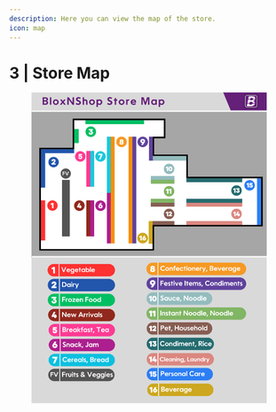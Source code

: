 ```yaml
---
description: Here you can view the map of the store.
icon: map
---
```


# 3 | Store Map

<figure><img src="../.gitbook/assets/BNS Map.png" alt=""><figcaption></figcaption></figure>

